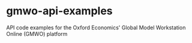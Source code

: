 # gmwo-api-examples
API code examples for the Oxford Economics' Global Model Workstation Online (GMWO) platform
